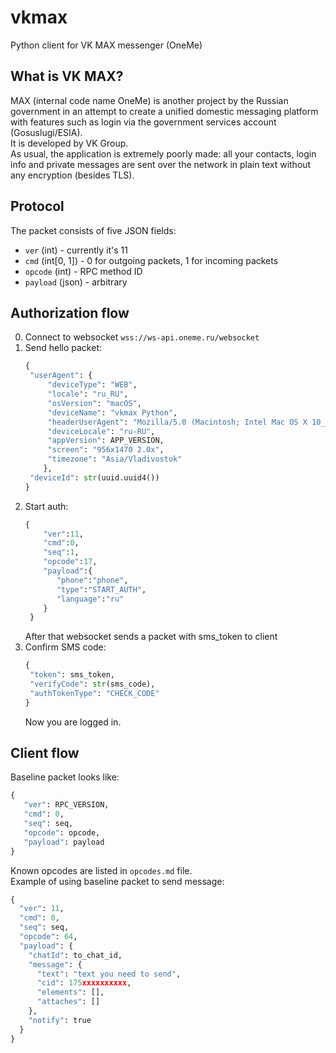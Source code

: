 # vkmax
Python client for VK MAX messenger (OneMe)

## What is VK MAX?
MAX (internal code name OneMe) is another project by the Russian government in an attempt to create a unified domestic messaging platform with features such as login via the government services account (Gosuslugi/ESIA).  
It is developed by VK Group.  
As usual, the application is extremely poorly made: all your contacts, login info and private messages are sent over the network in plain text without any encryption (besides TLS).

## Protocol
The packet consists of five JSON fields:
* `ver` (int) - currently it's 11
* `cmd` (int[0, 1]) - 0 for outgoing packets, 1 for incoming packets
* `opcode` (int) - RPC method ID
* `payload` (json) - arbitrary

## Authorization flow
0. Connect to websocket `wss://ws-api.oneme.ru/websocket`
1. Send hello packet:
   ```python
   {
    "userAgent": {
        "deviceType": "WEB",
        "locale": "ru_RU",
        "osVersion": "macOS",
        "deviceName": "vkmax Python",
        "headerUserAgent": "Mozilla/5.0 (Macintosh; Intel Mac OS X 10_15_7) AppleWebKit/537.36 (KHTML, like Gecko) Chrome/137.0.0.0 Safari/537.36",
        "deviceLocale": "ru-RU",
        "appVersion": APP_VERSION,
        "screen": "956x1470 2.0x",
        "timezone": "Asia/Vladivostok"
       },
    "deviceId": str(uuid.uuid4())
   }
   ```
3. Start auth:
   ```python
   {
       "ver":11,
       "cmd":0,
       "seq":1,
       "opcode":17,
       "payload":{
          "phone":"phone",
          "type":"START_AUTH",
          "language":"ru"
       }
    }
   ```
   After that websocket sends a packet with sms_token to client
4. Confirm SMS code:
   ```python
   {
    "token": sms_token,
    "verifyCode": str(sms_code),
    "authTokenType": "CHECK_CODE"
   }
   ```
   Now you are logged in.
## Client flow
Baseline packet looks like:
```python
{
   "ver": RPC_VERSION,
   "cmd": 0, 
   "seq": seq,
   "opcode": opcode,
   "payload": payload
}
```
Known opcodes are listed in `opcodes.md` file.\
Example of using baseline packet to send message:
```python
{
  "ver": 11,
  "cmd": 0,
  "seq": seq,
  "opcode": 64,
  "payload": {
    "chatId": to_chat_id,
    "message": {
      "text": "text you need to send",
      "cid": 175xxxxxxxxxx,
      "elements": [],
      "attaches": []
    },
    "notify": true
  }
}
```

